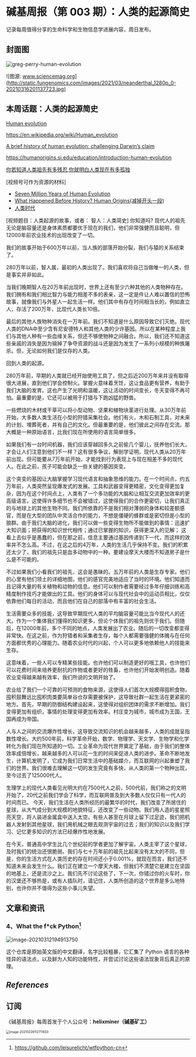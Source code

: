 # 碱基周报（第 003 期）：人类的起源简史

记录每周值得分享的生命科学和生物信息学进展内容，周日发布。

## 封面图



![greg-perry-human-evolution](http://static.fungenomics.com/images/2021/03/greg-perry-human-evolution.jpeg)



![图源: www.sciencemag.org](http://static.fungenomics.com/images/2021/03/neanderthal_1280p_0-20210316201137723.jpg)









## 本周话题：人类的起源简史

[Human evolution](https://www.britannica.com/science/human-evolution)

https://en.wikipedia.org/wiki/Human_evolution

[A brief history of human evolution: challenging Darwin’s claim](https://ijae.springeropen.com/articles/10.1186/s41257-018-0014-2)

https://humanorigins.si.edu/education/introduction-human-evolution

[你若知道人类祖先有多残忍,你就明白人类现在有多孤独](https://www.sohu.com/a/128164761_563944)

[视频号可作为资源的材料]

- [Seven Million Years of Human Evolution](https://www.youtube.com/watch?v=DZv8VyIQ7YU)
- [What Happened Before History? Human Origins(减掉开头一段)](https://www.youtube.com/watch?v=dGiQaabX3_o)
- [人类时代](https://www.youtube.com/watch?v=CWu29PRCUvQ)


[视频题目：人类起源的故事，或者： 智人：人类简史]
你知道吗? 现代人的祖先无论是脑容量还是身体素质都要优于现在的我们，他们非常强健而且聪明，但12000年前农业技术的出现改变了一切。



我们的故事开始于600万年以前，当人族的部落开始分裂，我们与猿的关系结束了。

280万年以前，智人属，最初的人类出现了。我们喜欢将自己当做唯一的人类，但是事实并非如此。

当我们晚期智人在20万年前出现时，世界上还有至少六种其他的人类物种存在。我们拥有和我们相比智力与能力相差不多的表亲，这一定是件让人难以置信的恐怖故事，就像我们与外星人一起生活一样。他们其中有存在时间相当长的，例如直立人，存活了200万年，比现代人类长10倍。

最后的其他人族物种消失在一万年前。我们不知道是什么原因导致它们灭绝。现代人类的DNA中至少含有尼安德特人和其他人类的少许基因。所以在某种程度上我们与其他人种有一些血缘关系，但还不够使物种之间融合。所以，我们还不知道这些亲戚的消失是因为输掉了争夺资源的战斗还是因为发生了一系列小规模的种族屠杀。但，无论如何我们是仅存的人类。

回到人类的起源。

280万年前，早期的人类就已经开始使用工具了，但之后近200万年来并没有取得很大进展，直到他们学会控制火。掌握火意味着烹饪，这让食品更有营养，有助于我们大脑的发育。这也产生了光明和温暖，这让活动的时间变长，冬天变得不再可怕。最重要的是，它还可以被用于打猎与下跑凶猛的野兽。

一些燃烧的木材或干草可以将小型动物、坚果和植物块茎进行处理。从30万年前开始，大多数人类生活在小型的狩猎采集社会。他们有火，木和石制工具，对未来的计划、埋葬死者，并有自己的文化。但最重要的是，他们彼此之间存在交流。那大概是一种原始语言，比我们现在所使用的语言简单很多。

如果我们有一台时间机器，我们应该穿越回多久之前偷几个婴儿，抚养他们长大，才会让人们注意到他们不一样？这有很多争议，解剖学证明，现代人类从20万年前出现。但可能要从7万年前开始，才能找到行为表现上与现在相差不多的现代人。在此之前，孩子可能会缺乏一些关键的基因突变。

这个突变的基因让大脑掌握学习现代语言和抽象思维的能力。在一个时间点，约五万年前，人类突然呈现爆发式的发展。工具和武器变得更精密，文化变得更加复杂，因为在这个时间点上，人类有了一个多功能的大脑和让相互交流更加效率的更高级语言。这使得许多细节也不会被错过，这使得我们的合作更密切，让我们真正的与地球上的其他生物不同。我们所依靠的不是我们相对薄弱的身体和较差额感官，而是在大型的团队中灵活合作的能力，不想是僵硬的蜂群或是密切但是小型的狼群。由于我们大脑的进化，我们可以做一些变得生物所不能做到的事情：迅速扩大知识面；把获得的知识世代相传；通过已掌握的知识，获得更深入的见解； 这看上去似乎是愚蠢的，但在那之前，信息主要通过基因传递到下一代，而这样的效率并不怎么高。不过，在这之后的4万年，人类的生活几乎保持不变。我们的积累还太少了，我们的祖先只是血多动物中的一种。要建设摩天大楼而不知道房子是什么是不可能的。

不过如果我们小看我们的祖先，这会是愚昧的。五万年前的人类是生存专家。他们的心里有他们领土的详细地图，他们的感官完美地适应了当时的环境。他们知道而且记得大量的有关植物和动物的信息。他们可以制作者需要经过多年仔细训练和高精度制作技巧才能做出的工具。他们的身体可以与现代社会中的运动员相比，仅仅依靠他们每日的活动，而且他们在自己的部落中有丰富的社会生活。

生活需要众多的技能，这导致早期现代人类的平均脑容量可能比当今现代人的还大。作为一个集体我们懂得的知识更多，但论个体我们的祖先则优于我们。但随后，在12000年前，多个不同的地点，人类发展出了农业。随后的一切改变都变得非常快。在这之前，作为狩猎者和采集者生存，每个人都需要强健的体魄与在任何方面都优秀的心理能力。随着农业时代的兴起，个人可以更多地依赖他人的技能来生存。

这意味着，一些人可以专精某些技能。也许他们可以制造更好的哦工具，也许他们可以花费时间来培养更耐抗的作物或者更好的牲畜，也许他们开始发明创造。随着农业变得越来越有效率，我们所说的文明开始了。

农业给了我们一个可靠的可预测的食物来源，这使得人们首次大规模得囤积食物，囤积鼓舞远比囤积肉类要简单谷仓存需要被保护，这导致社群一起生活在更紧密的地方。首先，早期的防御结构建设起来，这使得对组织团体的需求不断增加。我们变得更加有组织，事情的处理变得更加有效率。村庄变为城市，城市成为王国，王国再成为帝国。

人与人之间的交流爆炸性增长，这导致交流知识的机会越来越多，人类的成就呈指数性增长。大约500年前，科学革命开始，数学、物理学、天文学、生物学和化学转化为我们现在所知道的一切。工业革命为现代世界奠定了基础，由于我们的整体效率成倍增长，越来越多的人可以花一生的时间来促进人类的进步。革命不断地发生，计算机发明了，它成为我们日常生活中的基础媒介，而互联网的兴起重塑了我们的世界。我们很难去理解这一切的发生究竟有多快，从人类的第一个物种出现，至今过去了125000代人。

生理学上的现代人类看见光明大约在7500代人之前，500代前，我们称之的文明开始了，20代之前我们学会了科学，而互联网普及到大多数人仅仅只有一代人的时间而已。 今天，我们生活在人类所经历的最繁华的时代，我们改变了所居住的星球，从大气成分到大规模的地貌特征，还改变了一些动物。我们用人造的星星照亮天空，将人装进金属盒中送入太空。有些人甚至在月球上留下过足迹，我们把机器人发射到其他星球，我们用机械之眼去观测宇宙的过去；我们的知识以及我们学习、记忆更多知识的方法已经爆炸性地发展。

在今天，普通高中学生比几个世纪前的学者更加了解宇宙。人类主宰了这个星球，及时我们的统治还很脆弱。我们与七十万年前的祖先比起来没有太大的不同，但是，你的生活方式在人类历史的存在时间还小于0.001%，就现在而言，我们还不知道未来会发生什么。我们正在建立一个摩天大楼，但我们不清楚它是建立在坚固的地基上，还是流沙之上。我们先不讨论这些了，下一次，你错过你的火车时，你的汉堡还不够热是，或有人插队时，请记住，人类所创造的这个世界是多么地特别，也许你并不值得为这些小事儿失望。









## 文章和资讯



### 4、What the f*ck Python[^4]

![image-20210312194913750](http://static.fungenomics.com/images/2021/03/image-20210312194913750.png)



这个仓库是原始英文版的中文翻译，名字比较粗暴，它汇集了 Python 语言的各种怪异的语法点，以及鲜为人知的功能特性，并尝试讨论这些语法现象背后真正的原理。



## *References*

[^4]: https://github.com/leisurelicht/wtfpython-cn









## 订阅

《碱基周报》每周首发于个人公众号：**helixminer（碱基矿工）**

<img src="http://static.fungenomics.com/images/2021/03/helixminer-mid-red.png" alt="image-20210228112711833" style="zoom:60%;" />

